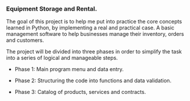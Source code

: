 ### Equipment Storage and Rental.

The goal of this project is to help me put into practice the core concepts learned in Python, by implementing a real and practical case. A basic management software to help businesses manage their inventory, orders and customers.

The project will be divided into three phases in order to simplify the task into a series of logical and manageable steps.

- Phase 1: Main program menu and data entry.

- Phase 2: Structuring the code into functions and data validation.

- Phase 3: Catalog of products, services and contracts.
